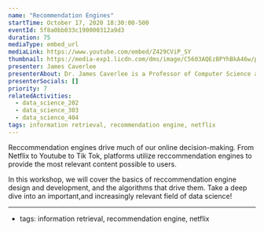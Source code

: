 ```yaml
---
name: "Recommendation Engines"
startTime: October 17, 2020 18:30:00-500
eventId: 5f8a0bb033c190000312a9d3
duration: 75
mediaType: embed_url
mediaLink: https://www.youtube.com/embed/Z429CViP_SY
thumbnail: https://media-exp1.licdn.com/dms/image/C5603AQEzBPYhBkA46w/profile-displayphoto-shrink_800_800/0?e=1608163200&v=beta&t=nnpH5W0l6nEzf50dqmHRPlIEcCX2XMkdjy3m5TKCcuE
presenter: James Caverlee
presenterAbout: Dr. James Caverlee is a Professor of Computer Science and Engineering at Texas A & M University. Prior to teaching, Dr. Caverlee recieved a Ph.D. in computer science from Georgia Tech University, and an M.S. in Computer Science from Stanford
presenterSocials: []
priority: 7
relatedActivities:
  - data_science_202
  - data_science_303
  - data_science_404
tags: information retrieval, recommendation engine, netflix
---
```


Reccommendation engines drive much of our online decision-making. From Netflix to Youtube to Tik Tok, platforms utilize reccommendation engines to provide the most relevant content possible to users.

In this workshop, we will cover the basics of reccommendation engine design and development, and the algorithms that drive them. Take a deep dive into an important,and increasingly relevant field of data science!

---

- tags: information retrieval, recommendation engine, netflix

